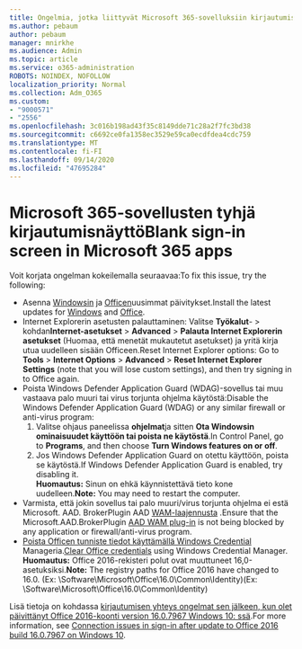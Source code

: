 ```yaml
---
title: Ongelmia, jotka liittyvät Microsoft 365-sovelluksiin kirjautumiseen
ms.author: pebaum
author: pebaum
manager: mnirkhe
ms.audience: Admin
ms.topic: article
ms.service: o365-administration
ROBOTS: NOINDEX, NOFOLLOW
localization_priority: Normal
ms.collection: Adm_O365
ms.custom:
- "9000571"
- "2556"
ms.openlocfilehash: 3c016b198ad43f35c8149dde71c28a2f7fc3bd38
ms.sourcegitcommit: c6692ce0fa1358ec3529e59ca0ecdfdea4cdc759
ms.translationtype: MT
ms.contentlocale: fi-FI
ms.lasthandoff: 09/14/2020
ms.locfileid: "47695284"
---
```

# <a name="blank-sign-in-screen-in-microsoft-365-apps"></a><span data-ttu-id="3c140-102">Microsoft 365-sovellusten tyhjä kirjautumisnäyttö</span><span class="sxs-lookup"><span data-stu-id="3c140-102">Blank sign-in screen in Microsoft 365 apps</span></span>

<span data-ttu-id="3c140-103">Voit korjata ongelman kokeilemalla seuraavaa:</span><span class="sxs-lookup"><span data-stu-id="3c140-103">To fix this issue, try the following:</span></span>
- <span data-ttu-id="3c140-104">Asenna [Windowsin](https://support.microsoft.com/help/4027667/windows-10-update) ja [Officen](https://support.office.com/article/update-office-and-your-computer-with-microsoft-update-2ab296f3-7f03-43a2-8e50-46de917611c5)uusimmat päivitykset.</span><span class="sxs-lookup"><span data-stu-id="3c140-104">Install the latest updates for [Windows](https://support.microsoft.com/help/4027667/windows-10-update) and [Office](https://support.office.com/article/update-office-and-your-computer-with-microsoft-update-2ab296f3-7f03-43a2-8e50-46de917611c5).</span></span>
- <span data-ttu-id="3c140-105">Internet Explorerin asetusten palauttaminen: Valitse **Työkalut**-  >  kohdan**Internet-asetukset**  >  **Advanced**  >  **Palauta Internet Explorerin asetukset** (Huomaa, että menetät mukautetut asetukset) ja yritä kirja utua uudelleen sisään Officeen.</span><span class="sxs-lookup"><span data-stu-id="3c140-105">Reset Internet Explorer options: Go to **Tools** > **Internet Options** > **Advanced** > **Reset Internet Explorer Settings** (note that you will lose custom settings), and then try signing in to Office again.</span></span>
- <span data-ttu-id="3c140-106">Poista Windows Defender Application Guard (WDAG)-sovellus tai muu vastaava palo muuri tai virus torjunta ohjelma käytöstä:</span><span class="sxs-lookup"><span data-stu-id="3c140-106">Disable the Windows Defender Application Guard (WDAG) or any similar firewall or anti-virus program:</span></span>
    1. <span data-ttu-id="3c140-107">Valitse ohjaus paneelissa **ohjelmat**ja sitten **Ota Windowsin ominaisuudet käyttöön tai poista ne käytöstä**.</span><span class="sxs-lookup"><span data-stu-id="3c140-107">In Control Panel, go to **Programs**, and then choose **Turn Windows features on or off**.</span></span>
    2. <span data-ttu-id="3c140-108">Jos Windows Defender Application Guard on otettu käyttöön, poista se käytöstä.</span><span class="sxs-lookup"><span data-stu-id="3c140-108">If Windows Defender Application Guard is enabled, try disabling it.</span></span><br/>
    <span data-ttu-id="3c140-109">**Huomautus:** Sinun on ehkä käynnistettävä tieto kone uudelleen.</span><span class="sxs-lookup"><span data-stu-id="3c140-109">**Note:** You may need to restart the computer.</span></span>
- <span data-ttu-id="3c140-110">Varmista, että jokin sovellus tai palo muuri/virus torjunta ohjelma ei estä Microsoft. AAD. BrokerPlugin AAD [WAM-laajennusta](https://docs.microsoft.com/office365/troubleshoot/administration/connection-issue-when-sign-in-office-2016#symptom-1) .</span><span class="sxs-lookup"><span data-stu-id="3c140-110">Ensure that the Microsoft.AAD.BrokerPlugin [AAD WAM plug-in](https://docs.microsoft.com/office365/troubleshoot/administration/connection-issue-when-sign-in-office-2016#symptom-1) is not being blocked by any application or firewall/anti-virus program.</span></span>
- <span data-ttu-id="3c140-111">[Poista Officen tunniste tiedot käyttämällä Windows Credential](https://docs.microsoft.com/office/troubleshoot/error-messages/another-account-already-signed-in#step-3-clear-cached-credentials-on-the-computer) Manageria.</span><span class="sxs-lookup"><span data-stu-id="3c140-111">[Clear Office credentials](https://docs.microsoft.com/office/troubleshoot/error-messages/another-account-already-signed-in#step-3-clear-cached-credentials-on-the-computer) using Windows Credential Manager.</span></span><br/>
    <span data-ttu-id="3c140-112">**Huomautus:** Office 2016-rekisteri polut ovat muuttuneet 16,0-asetuksiksi.</span><span class="sxs-lookup"><span data-stu-id="3c140-112">**Note:** The registry paths for Office 2016 have changed to 16.0.</span></span> <span data-ttu-id="3c140-113">(Ex: \Software\Microsoft\Office\16.0\Common\Identity\)</span><span class="sxs-lookup"><span data-stu-id="3c140-113">(Ex: \Software\Microsoft\Office\16.0\Common\Identity\)</span></span>

<span data-ttu-id="3c140-114">Lisä tietoja on kohdassa [kirjautumisen yhteys ongelmat sen jälkeen, kun olet päivittänyt Office 2016-koonti version 16.0.7967 Windows 10: ssä](https://docs.microsoft.com/office365/troubleshoot/administration/connection-issue-when-sign-in-office-2016).</span><span class="sxs-lookup"><span data-stu-id="3c140-114">For more information, see [Connection issues in sign-in after update to Office 2016 build 16.0.7967 on Windows 10](https://docs.microsoft.com/office365/troubleshoot/administration/connection-issue-when-sign-in-office-2016).</span></span>